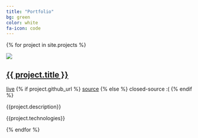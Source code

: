 ```yaml
---
title: "Portfolio"
bg: green
color: white
fa-icon: code
---
```


<div class="row">

{% for project in site.projects %}
    <div class="portfolio-item col-sm-6">
      <img class="img-fluid" src="{{ project.img_url }}">
      <section class="portfolio-item-details">
          <h2>
              <a href="{{ project.external_url }}">{{ project.title }}</a>
          </h2>
          <div class="portfolio-item-links">
              <a href="{{ project.external_url }}">live</a>
              {% if project.github_url %}
                  <a href="{{ project.github_url }}">source</a>
              {% else %}
                  closed-source :(
              {% endif %}
          </div>
          <p>
            {{project.description}}
          </p>
          <p>
            {{project.technologies}}
          </p>
      </section>
    </div>
{% endfor %}

</div>
